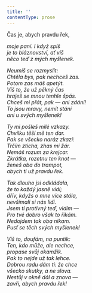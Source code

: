 ```yaml
---
title: ''
contentType: prose
---
```


Čas je, abych pravdu řek,

_moje paní. I když spíš  
je to bláznovství, ať víš  
něco teď z mých myšlenek._

_Neumíš se rozmyslit:  
Chtěla bys, pak nechceš zas.  
Potom zas máš apetýt.  
Víš to, že už pěkný čas  
hraješ se mnou tenhle špás.  
Chceš mi přát, pak — ani zdání!  
To jsou mravy, nemít stání  
ani u svých myšlenek!_

_Ty mi pošleš milé vzkazy.  
Chvilku těší mě ten dar.  
Pak se všecko naráz zkazí:  
Trčím zticha, zhas mi žár.  
Nemáš rozum za krejcar.  
Zkrátka, rozetnu ten knot —  
ženeš oba do trampot,  
abych ti už pravdu řek._

_Tak dlouho jsi odkládala,  
že to každý jasně vidí;  
dřív, kdyžs o mne více stála,  
nevšímali si nás lidi.  
Jsem ti protivný teď, vidím —  
Pro tvé dobro však to říkám.  
Nedojdem tak oba nikam.  
Pusť se těch svých myšlenek!_

_Víš to, doufám, na puntík:  
Ten, kdo může, ale nechce,  
propase svůj okamžik.  
Pak to nejde už tak lehce.  
Dobrou radu dám ti: že chce  
všecko skutky, a ne slova.  
Nestůj v okně dál a znova —  
zavři, abych pravdu řek!_
